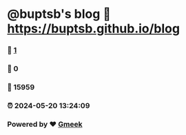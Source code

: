 # @buptsb's blog :link: https://buptsb.github.io/blog 
### :page_facing_up: [1](https://buptsb.github.io/blog/tag.html) 
### :speech_balloon: 0 
### :hibiscus: 15959 
### :alarm_clock: 2024-05-20 13:24:09 
### Powered by :heart: [Gmeek](https://github.com/Meekdai/Gmeek)
